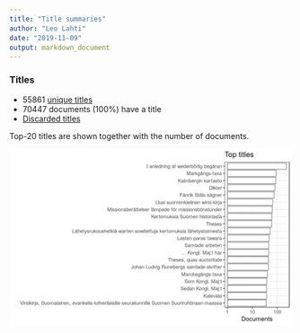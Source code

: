 ```yaml
---
title: "Title summaries"
author: "Leo Lahti"
date: "2019-11-09"
output: markdown_document
---
```



### Titles

 * 55861 [unique titles](output.tables/title_accepted.csv)
 * 70447 documents (100%) have a title
 * [Discarded titles](output.tables/title_discarded.csv)

Top-20 titles are shown together with the number of documents.

![plot of chunk summarytitle](figure/summarytitle-1.png)

